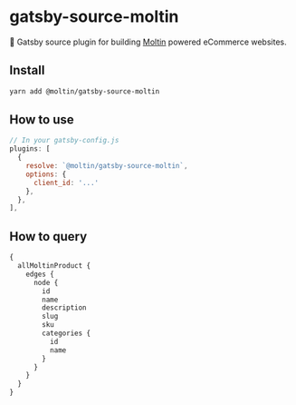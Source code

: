 # gatsby-source-moltin

🚀 Gatsby source plugin for building [Moltin](https://moltin.com) powered eCommerce websites.

## Install

```sh
yarn add @moltin/gatsby-source-moltin
```

## How to use

```js
// In your gatsby-config.js
plugins: [
  {
    resolve: `@moltin/gatsby-source-moltin`,
    options: {
      client_id: '...'
    },
  },
],
```

## How to query

```graphql
{
  allMoltinProduct {
    edges {
      node {
        id
        name
        description
        slug
        sku
        categories {
          id
          name
        }
      }
    }
  }
}
```
